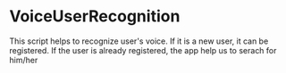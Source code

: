 # VoiceUserRecognition
This script helps to recognize user's voice. If it is a new user, it can be registered. If the user is already registered, the app help us to serach for him/her
